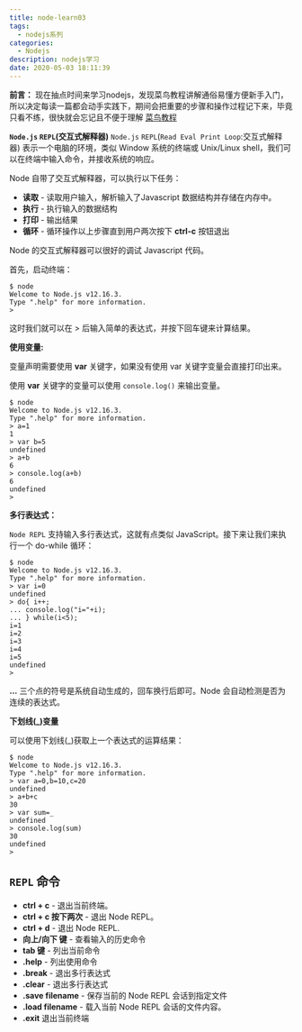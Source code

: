 ```yaml
---
title: node-learn03
tags:
  - nodejs系列
categories:
  - Nodejs
description: nodejs学习
date: 2020-05-03 18:11:39
---
```


**前言：**
现在抽点时间来学习nodejs，发现菜鸟教程讲解通俗易懂方便新手入门，所以决定每读一篇都会动手实践下，期间会把重要的步骤和操作过程记下来，毕竟只看不练，很快就会忘记且不便于理解
[菜鸟教程](https://www.runoob.com/nodejs/nodejs-repl.html)

**`Node.js` `REPL`(交互式解释器)**
`Node.js` `REPL`(`Read Eval Print Loop`:交互式解释器) 表示一个电脑的环境，类似 Window 系统的终端或 Unix/Linux shell，我们可以在终端中输入命令，并接收系统的响应。

Node 自带了交互式解释器，可以执行以下任务：
- **读取** - 读取用户输入，解析输入了Javascript 数据结构并存储在内存中。
- **执行** - 执行输入的数据结构
- **打印** - 输出结果
- **循环** - 循环操作以上步骤直到用户两次按下 **ctrl-c** 按钮退出

<!--more-->

Node 的交互式解释器可以很好的调试 Javascript 代码。

首先，启动终端：

```
$ node
Welcome to Node.js v12.16.3.
Type ".help" for more information.
>
```

这时我们就可以在 > 后输入简单的表达式，并按下回车键来计算结果。

**使用变量:**

变量声明需要使用 **var** 关键字，如果没有使用 var 关键字变量会直接打印出来。

使用 **var** 关键字的变量可以使用 `console.log()` 来输出变量。

```
$ node
Welcome to Node.js v12.16.3.
Type ".help" for more information.
> a=1
1
> var b=5
undefined
> a+b
6
> console.log(a+b)
6
undefined
>
```

**多行表达式：**

`Node REPL` 支持输入多行表达式，这就有点类似 JavaScript。接下来让我们来执行一个 do-while 循环：

```
$ node
Welcome to Node.js v12.16.3.
Type ".help" for more information.
> var i=0
undefined
> do{ i++;
... console.log("i="+i);
... } while(i<5);
i=1
i=2
i=3
i=4
i=5
undefined
>
```

**...** 三个点的符号是系统自动生成的，回车换行后即可。Node 会自动检测是否为连续的表达式。

**下划线(_)变量**

可以使用下划线(_)获取上一个表达式的运算结果：

```
$ node
Welcome to Node.js v12.16.3.
Type ".help" for more information.
> var a=0,b=10,c=20
undefined
> a+b+c
30
> var sum=_
undefined
> console.log(sum)
30
undefined
>
```

## `REPL` 命令

- **ctrl + c** - 退出当前终端。
- **ctrl + c 按下两次** - 退出 Node REPL。
- **ctrl + d** - 退出 Node REPL.
- **向上/向下 键** - 查看输入的历史命令
- **tab 键** - 列出当前命令
- **.help** - 列出使用命令
- **.break** - 退出多行表达式
- **.clear** - 退出多行表达式
- **.save filename** - 保存当前的 Node REPL 会话到指定文件
- **.load filename** - 载入当前 Node REPL 会话的文件内容。
- **.exit** 退出当前终端




